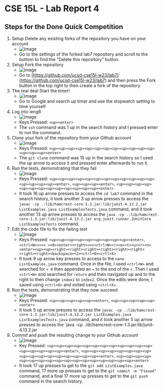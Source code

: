 # CSE 15L - Lab Report 4
## Steps for the Done Quick Competition
1. Setup Delete any existing forks of the repository you have on your account
    - ![image](https://user-images.githubusercontent.com/67081225/221300608-2d52bdb8-f5c6-412a-9608-abd789c4b185.png)
    - Go to the settings of the forked lab7 repository and scroll to the bottom to find the "Delete this repository" button.
2. Setup Fork the repository
    - ![image](https://user-images.githubusercontent.com/67081225/221301311-ab5d61ac-8939-4cf5-a217-e127961d7e01.png)
    - Go to [https://github.com/ucsd-cse15l-w23/lab7](https://github.com/ucsd-cse15l-w23/lab7) and then press the Fork button in the top right to then create a fork of the repository 
3. The real deal Start the timer!
    - ![image](https://user-images.githubusercontent.com/67081225/221301853-f808ac94-1320-4637-a9d3-c00ab6d9748d.png)
    - Go to Google and search up timer and use the stopwatch setting to time yourself
4. Log into ieng6
    - ![image](https://user-images.githubusercontent.com/67081225/221303388-86119fa9-c10b-42a9-b062-dbab2767723c.png)
    - Keys Pressed: `<up><enter>`
    - The `ssh` command was 1 up in the search history and I pressed enter to run the command.
5. Clone your fork of the repository from your Github account
    - ![image](https://user-images.githubusercontent.com/67081225/221303937-8f06ddaa-a47e-45a8-ba6b-af73a388446b.png)
    - Keys Pressed: `<up><up><up><up><up><up><up><up><up><up><up><up><up><up><up><enter>`
    - The  `git clone` command was 15 up in the search history so I used the up arrow to access it and pressed enter afterwards to run it.
6. Run the tests, demonstrating that they fail
    - ![image](https://user-images.githubusercontent.com/67081225/221304636-3e9fa966-11e5-462a-a964-6cf628915a42.png)
    - Keys Pressed: `<up><up><up><up><up><up><up><up><up><up><up><up><up><up><up><up><enter>`, `<up><up><up><enter>`, `<up><up><up><up><up><up><up><up><up><up><up><up><up><enter>`
    - It took 16 up arrow presses to access the `cd lab7` command in the search history, it took another 3 up arrow presses to access the `javac -cp .:lib/hamcrest-core-1.3.jar:lib/junit-4.13.2.jar ListExamples.java ListExamplesTests.java` command, and it took another 13 up arrow presses to access the `java -cp .:lib/hamcrest-core-1.3.jar:lib/junit-4.13.2.jar org.junit.runner.JUnitCore ListExamplesTests` command. 
7. Edit the code file to fix the failing test
    - ![image](https://user-images.githubusercontent.com/67081225/221308431-6a34cc22-a433-44ee-b7e4-b95bb9ad75c7.png)
    - Keys Pressed: `<up><up><up><up><up><up><up><up><up><enter>`, `<ctrl+W><<>< ><0><enter><right><=><ctrl+W><r><e><t><u><r><n><enter><up><up><right><right><right><right><right><right><right><right><backspace><2><ctrl+O><crtl+X>`
    - It took 9 up arrow key presses to access to the `nano ListExamples.java` command. Once in the file, I used `<ctrl+W>` and searched for `< 0` then appended an `=` to the end of the `<`. Then I used `<ctrl+W>` and searched for `return` and then navigated up and to the right to then change `index1` to `index2`. Once the edits were done, I saved using `<ctrl+O>` and exited using `<ctrl+X>`.
8. Run the tests, demonstrating that they now succeed
    - ![image](https://user-images.githubusercontent.com/67081225/221323883-f99b47a9-6c2f-4992-9e00-bf2a78e4118d.png)
    - Keys Pressed: `<up><up><up><up><up><enter>`, `<up><up><up><up><up><enter>`
    - It took 5 up arrow presses to access the `javac -cp .:lib/hamcrest-core-1.3.jar:lib/junit-4.13.2.jar ListExamples.java ListExamplesTests.java` command, and it took another 5 up arrow presses to access the `java -cp .:lib/hamcrest-core-1.3.jar:lib/junit-4.13.2.jar
9. Commit and push the resulting change to your Github account
    - ![image](https://user-images.githubusercontent.com/67081225/221324358-3c3d8624-f1ba-4d14-b2bb-a6f185b2a24a.png)
    - Key Pressed: `<up><up><up><up><up><up><up><up><up><up><up><up><up><up><up><up><up><enter>`, `<up><up><up><up><up><up><up><up><up><up><up><up><up><up><up><up><up><enter>`, `<up><up><up><up><up><up><up><up><up><up><up><up><up><up><up><up><up><enter>`
    - It took 17 up presses to get to the `git add ListExamples.java` command, 17 more up presses to get to the `git commit -m "Fiexed"` command, and a final 17 more up presses to get to the `git push` command in the search history.

